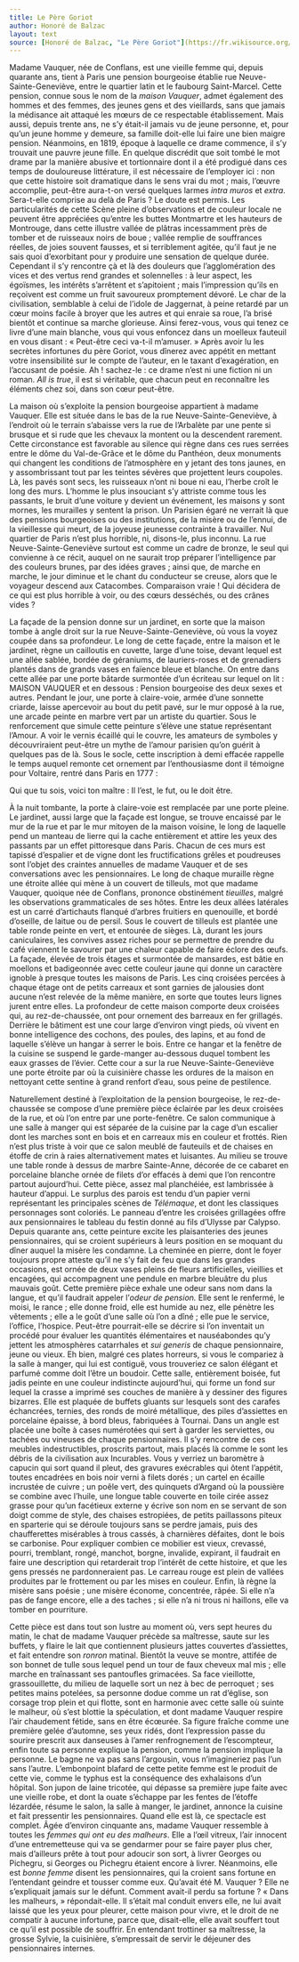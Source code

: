 ```yaml
---
title: Le Père Goriot
author: Honoré de Balzac
layout: text
source: [Honoré de Balzac, "Le Père Goriot"](https://fr.wikisource.org/wiki/Le_P%C3%A8re_Goriot/I)
---
```


Madame Vauquer, née de Conflans, est une vieille femme qui, depuis quarante ans, tient à Paris une pension bourgeoise établie rue Neuve-Sainte-Geneviève, entre le quartier latin et le faubourg Saint-Marcel. Cette pension, connue sous le nom de la *maison Vauquer*, admet également des hommes et des femmes, des jeunes gens et des vieillards, sans que jamais la médisance ait attaqué les mœurs de ce respectable établissement. Mais aussi, depuis trente ans, ne s’y était-il jamais vu de jeune personne, et, pour qu’un jeune homme y demeure, sa famille doit-elle lui faire une bien maigre pension. Néanmoins, en 1819, époque à laquelle ce drame commence, il s’y trouvait une pauvre jeune fille. En quelque discrédit que soit tombé le mot drame par la manière abusive et tortionnaire dont il a été prodigué dans ces temps de douloureuse littérature, il est nécessaire de l’employer ici : non que cette histoire soit dramatique dans le sens vrai du mot ; mais, l’œuvre accomplie, peut-être aura-t-on versé quelques larmes *intra muros* et *extra*. Sera-t-elle comprise au delà de Paris ? Le doute est permis. Les particularités de cette Scène pleine d’observations et de couleur locale ne peuvent être appréciées qu’entre les buttes Montmartre et les hauteurs de Montrouge, dans cette illustre vallée de plâtras incessamment près de tomber et de ruisseaux noirs de boue ; vallée remplie de souffrances réelles, de joies souvent fausses, et si terriblement agitée, qu’il faut je ne sais quoi d’exorbitant pour y produire une sensation de quelque durée. Cependant il s’y rencontre çà et là des douleurs que l’agglomération des vices et des vertus rend grandes et solennelles : à leur aspect, les égoïsmes, les intérêts s’arrêtent et s’apitoient ; mais l’impression qu’ils en reçoivent est comme un fruit savoureux promptement dévoré. Le char de la civilisation, semblable à celui de l’idole de Jaggernat, à peine retardé par un cœur moins facile à broyer que les autres et qui enraie sa roue, l’a brisé bientôt et continue sa marche glorieuse. Ainsi ferez-vous, vous qui tenez ce livre d’une main blanche, vous qui vous enfoncez dans un moelleux fauteuil en vous disant : « Peut-être ceci va-t-il m’amuser. » Après avoir lu les secrètes infortunes du père Goriot, vous dînerez avec appétit en mettant votre insensibilité sur le compte de l’auteur, en le taxant d’exagération, en l’accusant de poésie. Ah ! sachez-le : ce drame n’est ni une fiction ni un roman. *All is true*, il est si véritable, que chacun peut en reconnaître les éléments chez soi, dans son cœur peut-être.  

La maison où s’exploite la pension bourgeoise appartient à madame Vauquer. Elle est située dans le bas de la rue Neuve-Sainte-Geneviève, à l’endroit où le terrain s’abaisse vers la rue de l’Arbalète par une pente si brusque et si rude que les chevaux la montent ou la descendent rarement. Cette circonstance est favorable au silence qui règne dans ces rues serrées entre le dôme du Val-de-Grâce et le dôme du Panthéon, deux monuments qui changent les conditions de l’atmosphère en y jetant des tons jaunes, en y assombrissant tout par les teintes sévères que projettent leurs coupoles. Là, les pavés sont secs, les ruisseaux n’ont ni boue ni eau, l’herbe croît le long des murs. L’homme le plus insouciant s’y attriste comme tous les passants, le bruit d’une voiture y devient un événement, les maisons y sont mornes, les murailles y sentent la prison. Un Parisien égaré ne verrait là que des pensions bourgeoises ou des institutions, de la misère ou de l’ennui, de la vieillesse qui meurt, de la joyeuse jeunesse contrainte à travailler. Nul quartier de Paris n’est plus horrible, ni, disons-le, plus inconnu. La rue Neuve-Sainte-Geneviève surtout est comme un cadre de bronze, le seul qui convienne à ce récit, auquel on ne saurait trop préparer l’intelligence par des couleurs brunes, par des idées graves ; ainsi que, de marche en marche, le jour diminue et le chant du conducteur se creuse, alors que le voyageur descend aux Catacombes. Comparaison vraie ! Qui décidera de ce qui est plus horrible à voir, ou des cœurs desséchés, ou des crânes vides ?  

La façade de la pension donne sur un jardinet, en sorte que la maison tombe à angle droit sur la rue Neuve-Sainte-Geneviève, où vous la voyez coupée dans sa profondeur. Le long de cette façade, entre la maison et le jardinet, règne un cailloutis en cuvette, large d’une toise, devant lequel est une allée sablée, bordée de géraniums, de lauriers-roses et de grenadiers plantés dans de grands vases en faïence bleue et blanche. On entre dans cette allée par une porte bâtarde surmontée d’un écriteau sur lequel on lit : MAISON VAUQUER et en dessous : Pension bourgeoise des deux sexes et autres. Pendant le jour, une porte à claire-voie, armée d’une sonnette criarde, laisse apercevoir au bout du petit pavé, sur le mur opposé à la rue, une arcade peinte en marbre vert par un artiste du quartier. Sous le renforcement que simule cette peinture s’élève une statue représentant l’Amour. A voir le vernis écaillé qui le couvre, les amateurs de symboles y découvriraient peut-être un mythe de l’amour parisien qu’on guérit à quelques pas de là. Sous le socle, cette inscription à demi effacée rappelle le temps auquel remonte cet ornement par l’enthousiasme dont il témoigne pour Voltaire, rentré dans Paris en 1777 :  

Qui que tu sois, voici ton maître :
Il l’est, le fut, ou le doit être.  

À la nuit tombante, la porte à claire-voie est remplacée par une porte pleine. Le jardinet, aussi large que la façade est longue, se trouve encaissé par le mur de la rue et par le mur mitoyen de la maison voisine, le long de laquelle pend un manteau de lierre qui la cache entièrement et attire les yeux des passants par un effet pittoresque dans Paris. Chacun de ces murs est tapissé d’espalier et de vigne dont les fructifications grêles et poudreuses sont l’objet des craintes annuelles de madame Vauquer et de ses conversations avec les pensionnaires. Le long de chaque muraille règne une étroite allée qui mène à un couvert de tilleuls, mot que madame Vauquer, quoique née de Conflans, prononce obstinément *tieuilles*, malgré les observations grammaticales de ses hôtes. Entre les deux allées latérales est un carré d’artichauts flanqué d’arbres fruitiers en quenouille, et bordé d’oseille, de laitue ou de persil. Sous le couvert de tilleuls est plantée une table ronde peinte en vert, et entourée de sièges. Là, durant les jours caniculaires, les convives assez riches pour se permettre de prendre du café viennent le savourer par une chaleur capable de faire éclore des œufs. La façade, élevée de trois étages et surmontée de mansardes, est bâtie en moellons et badigeonnée avec cette couleur jaune qui donne un caractère ignoble à presque toutes les maisons de Paris. Les cinq croisées percées à chaque étage ont de petits carreaux et sont garnies de jalousies dont aucune n’est relevée de la même manière, en sorte que toutes leurs lignes jurent entre elles. La profondeur de cette maison comporte deux croisées qui, au rez-de-chaussée, ont pour ornement des barreaux en fer grillagés. Derrière le bâtiment est une cour large d’environ vingt pieds, où vivent en bonne intelligence des cochons, des poules, des lapins, et au fond de laquelle s’élève un hangar à serrer le bois. Entre ce hangar et la fenêtre de la cuisine se suspend le garde-manger au-dessous duquel tombent les eaux grasses de l’évier. Cette cour a sur la rue Neuve-Sainte-Geneviève une porte étroite par où la cuisinière chasse les ordures de la maison en nettoyant cette sentine à grand renfort d’eau, sous peine de pestilence.  

Naturellement destiné à l’exploitation de la pension bourgeoise, le rez-de-chaussée se compose d’une première pièce éclairée par les deux croisées de la rue, et où l’on entre par une porte-fenêtre. Ce salon communique à une salle à manger qui est séparée de la cuisine par la cage d’un escalier dont les marches sont en bois et en carreaux mis en couleur et frottés. Rien n’est plus triste à voir que ce salon meublé de fauteuils et de chaises en étoffe de crin à raies alternativement mates et luisantes. Au milieu se trouve une table ronde à dessus de marbre Sainte-Anne, décorée de ce cabaret en porcelaine blanche ornée de filets d’or effacés à demi que l’on rencontre partout aujourd’hui. Cette pièce, assez mal planchéiée, est lambrissée à hauteur d’appui. Le surplus des parois est tendu d’un papier verni représentant les principales scènes de *Télémaque*, et dont les classiques personnages sont coloriés. Le panneau d’entre les croisées grillagées offre aux pensionnaires le tableau du festin donné au fils d’Ulysse par Calypso. Depuis quarante ans, cette peinture excite les plaisanteries des jeunes pensionnaires, qui se croient supérieurs à leurs position en se moquant du dîner auquel la misère les condamne. La cheminée en pierre, dont le foyer toujours propre atteste qu’il ne s’y fait de feu que dans les grandes occasions, est ornée de deux vases pleins de fleurs artificielles, vieillies et encagées, qui accompagnent une pendule en marbre bleuâtre du plus mauvais goût. Cette première pièce exhale une odeur sans nom dans la langue, et qu’il faudrait appeler l’*odeur de pension.* Elle sent le renfermé, le moisi, le rance ; elle donne froid, elle est humide au nez, elle pénètre les vêtements ; elle a le goût d’une salle où l’on a dîné ; elle pue le service, l’office, l’hospice. Peut-être pourrait-elle se décrire si l’on inventait un procédé pour évaluer les quantités élémentaires et nauséabondes qu’y jettent les atmosphères catarrhales et *sui generis* de chaque pensionnaire, jeune ou vieux. Eh bien, malgré ces plates horreurs, si vous le compariez à la salle à manger, qui lui est contiguë, vous trouveriez ce salon élégant et parfumé comme doit l’être un boudoir. Cette salle, entièrement boisée, fut jadis peinte en une couleur indistincte aujourd’hui, qui forme un fond sur lequel la crasse a imprimé ses couches de manière à y dessiner des figures bizarres. Elle est plaquée de buffets gluants sur lesquels sont des carafes échancrées, ternies, des ronds de moiré métallique, des piles d’assiettes en porcelaine épaisse, à bord bleus, fabriquées à Tournai. Dans un angle est placée une boîte à cases numérotées qui sert à garder les serviettes, ou tachées ou vineuses de chaque pensionnaires. Il s’y rencontre de ces meubles indestructibles, proscrits partout, mais placés là comme le sont les débris de la civilisation aux Incurables. Vous y verriez un baromètre à capucin qui sort quand il pleut, des gravures exécrables qui ôtent l’appétit, toutes encadrées en bois noir verni à filets dorés ; un cartel en écaille incrustée de cuivre ; un poêle vert, des quinquets d’Argand où la poussière se combine avec l’huile, une longue table couverte en toile cirée assez grasse pour qu’un facétieux externe y écrive son nom en se servant de son doigt comme de style, des chaises estropiées, de petits paillassons piteux en sparterie qui se déroule toujours sans se perdre jamais, puis des chaufferettes misérables à trous cassés, à charnières défaites, dont le bois se carbonise. Pour expliquer combien ce mobilier est vieux, crevassé, pourri, tremblant, rongé, manchot, borgne, invalide, expirant, il faudrait en faire une description qui retarderait trop l’intérêt de cette histoire, et que les gens pressés ne pardonneraient pas. Le carreau rouge est plein de vallées produites par le frottement ou par les mises en couleur. Enfin, là règne la misère sans poésie ; une misère économe, concentrée, râpée. Si elle n’a pas de fange encore, elle a des taches ; si elle n’a ni trous ni haillons, elle va tomber en pourriture.  

Cette pièce est dans tout son lustre au moment où, vers sept heures du matin, le chat de madame Vauquer précède sa maîtresse, saute sur les buffets, y flaire le lait que contiennent plusieurs jattes couvertes d’assiettes, et fait entendre son *ronron* matinal. Bientôt la veuve se montre, attifée de son bonnet de tulle sous lequel pend un tour de faux cheveux mal mis ; elle marche en traînassant ses pantoufles grimacées. Sa face vieillotte, grassouillette, du milieu de laquelle sort un nez à bec de perroquet ; ses petites mains potelées, sa personne dodue comme un rat d’église, son corsage trop plein et qui flotte, sont en harmonie avec cette salle où suinte le malheur, où s’est blottie la spéculation, et dont madame Vauquer respire l’air chaudement fétide, sans en être écœurée. Sa figure fraîche comme une première gelée d’automne, ses yeux ridés, dont l’expression passe du sourire prescrit aux danseuses à l’amer renfrognement de l’escompteur, enfin toute sa personne explique la pension, comme la pension implique la personne. Le bagne ne va pas sans l’argousin, vous n’imagineriez pas l’un sans l’autre. L’embonpoint blafard de cette petite femme est le produit de cette vie, comme le typhus est la conséquence des exhalaisons d’un hôpital. Son jupon de laine tricotée, qui dépasse sa première jupe faite avec une vieille robe, et dont la ouate s’échappe par les fentes de l’étoffe lézardée, résume le salon, la salle à manger, le jardinet, annonce la cuisine et fait pressentir les pensionnaires. Quand elle est là, ce spectacle est complet. Âgée d’environ cinquante ans, madame Vauquer ressemble à toutes les *femmes qui ont eu des malheurs*. Elle a l’œil vitreux, l’air innocent d’une entremetteuse qui va se gendarmer pour se faire payer plus cher, mais d’ailleurs prête à tout pour adoucir son sort, à livrer Georges ou Pichegru, si Georges ou Pichegru étaient encore à livrer. Néanmoins, elle est *bonne femme* disent les pensionnaires, qui la croient sans fortune en l’entendant geindre et tousser comme eux. Qu’avait été M. Vauquer ? Elle ne s’expliquait jamais sur le défunt. Comment avait-il perdu sa fortune ? « Dans les malheurs, » répondait-elle. Il s’était mal conduit envers elle, ne lui avait laissé que les yeux pour pleurer, cette maison pour vivre, et le droit de ne compatir à aucune infortune, parce que, disait-elle, elle avait souffert tout ce qu’il est possible de souffrir. En entendant trottiner sa maîtresse, la grosse Sylvie, la cuisinière, s’empressait de servir le déjeuner des pensionnaires internes.
